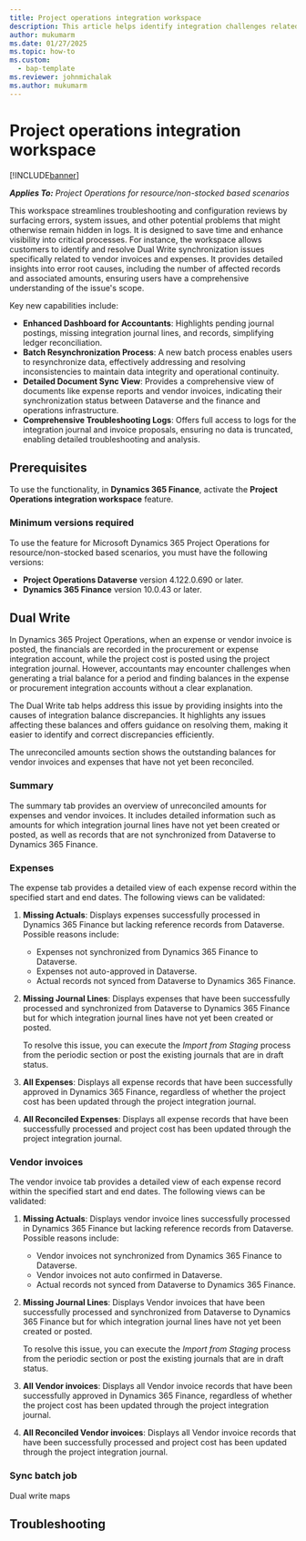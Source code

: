 ```yaml
---
title: Project operations integration workspace
description: This article helps identify integration challenges related to vendor invoices and expenses while offering strategies to address them. It also includes a troubleshooting guide, enabling access to complete logs of the integration journal and invoice proposals.
author: mukumarm
ms.date: 01/27/2025
ms.topic: how-to
ms.custom: 
  - bap-template
ms.reviewer: johnmichalak
ms.author: mukumarm
---
```

# Project operations integration workspace
[!INCLUDE[banner](../../includes/banner.md)]

_**Applies To:** Project Operations for resource/non-stocked based scenarios_

This workspace streamlines troubleshooting and configuration reviews by surfacing errors, system issues, and other potential problems that might otherwise remain hidden in logs. It is designed to save time and enhance visibility into critical processes. 
For instance, the workspace allows customers to identify and resolve Dual Write synchronization issues specifically related to vendor invoices and expenses. It provides detailed insights into error root causes, including the number of affected records and associated amounts, ensuring users have a comprehensive understanding of the issue's scope.

Key new capabilities include:  
- **Enhanced Dashboard for Accountants**: Highlights pending journal postings, missing integration journal lines, and records, simplifying ledger reconciliation.  
- **Batch Resynchronization Process**: A new batch process enables users to resynchronize data, effectively addressing and resolving inconsistencies to maintain data integrity and operational continuity.  
- **Detailed Document Sync View**: Provides a comprehensive view of documents like expense reports and vendor invoices, indicating their synchronization status between Dataverse and the finance and operations infrastructure.  
- **Comprehensive Troubleshooting Logs**: Offers full access to logs for the integration journal and invoice proposals, ensuring no data is truncated, enabling detailed troubleshooting and analysis.

## Prerequisites
To use the functionality, in **Dynamics 365 Finance**, activate the **Project Operations integration workspace** feature.

### Minimum versions required

To use the feature for Microsoft Dynamics 365 Project Operations for resource/non-stocked based scenarios, you must have the following versions:

- **Project Operations Dataverse** version 4.122.0.690 or later.
- **Dynamics 365 Finance** version 10.0.43 or later.

## Dual Write
In Dynamics 365 Project Operations, when an expense or vendor invoice is posted, the financials are recorded in the procurement or expense integration account, while the project cost is posted using the project integration journal. However, accountants may encounter challenges when generating a trial balance for a period and finding balances in the expense or procurement integration accounts without a clear explanation. 

The Dual Write tab helps address this issue by providing insights into the causes of integration balance discrepancies. It highlights any issues affecting these balances and offers guidance on resolving them, making it easier to identify and correct discrepancies efficiently.

The unreconciled amounts section shows the outstanding balances for vendor invoices and expenses that have not yet been reconciled.
### Summary
The summary tab provides an overview of unreconciled amounts for expenses and vendor invoices. It includes detailed information such as amounts for which integration journal lines have not yet been created or posted, as well as records that are not synchronized from Dataverse to Dynamics 365 Finance.

### Expenses
The expense tab provides a detailed view of each expense record within the specified start and end dates. The following views can be validated:  

1. **Missing Actuals**: Displays expenses successfully processed in Dynamics 365 Finance but lacking reference records from Dataverse. Possible reasons include:  
   - Expenses not synchronized from Dynamics 365 Finance to Dataverse.  
   - Expenses not auto-approved in Dataverse.  
   - Actual records not synced from Dataverse to Dynamics 365 Finance.
2. **Missing Journal Lines**: Displays expenses that have been successfully processed and synchronized from Dataverse to Dynamics 365 Finance but for which integration journal lines have not yet been created or posted.
  
   To resolve this issue, you can execute the *Import from Staging* process from the periodic section or post the existing journals that are in draft status. 

3. **All Expenses**: Displays all expense records that have been successfully approved in Dynamics 365 Finance, regardless of whether the project cost has been updated through the project integration journal.
4. **All Reconciled Expenses**: Displays all expense records that have been successfully processed and project cost has been updated through the project integration journal.

### Vendor invoices
The vendor invoice tab provides a detailed view of each expense record within the specified start and end dates. The following views can be validated:  

1. **Missing Actuals**: Displays vendor invoice lines successfully processed in Dynamics 365 Finance but lacking reference records from Dataverse. Possible reasons include:  
   - Vendor invoices not synchronized from Dynamics 365 Finance to Dataverse.  
   - Vendor invoices not auto confirmed in Dataverse.  
   - Actual records not synced from Dataverse to Dynamics 365 Finance.
2. **Missing Journal Lines**: Displays Vendor invoices that have been successfully processed and synchronized from Dataverse to Dynamics 365 Finance but for which integration journal lines have not yet been created or posted.
  
   To resolve this issue, you can execute the *Import from Staging* process from the periodic section or post the existing journals that are in draft status. 

3. **All Vendor invoices**: Displays all Vendor invoice records that have been successfully approved in Dynamics 365 Finance, regardless of whether the project cost has been updated through the project integration journal.
4. **All Reconciled Vendor invoices**: Displays all Vendor invoice records that have been successfully processed and project cost has been updated through the project integration journal.

### Sync batch job
Dual write maps
## Troubleshooting
